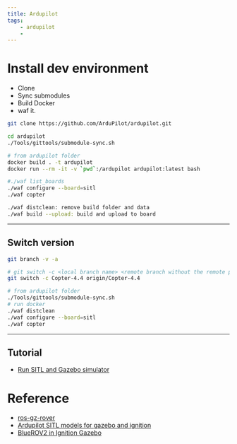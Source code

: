 ```yaml
---
title: Ardupilot
tags:
    - ardupilot
    - 
---
```


# Install dev environment
- Clone
- Sync submodules
- Build Docker
- waf it.

```bash title="clone"
git clone https://github.com/ArduPilot/ardupilot.git
```

```bash title="sync sub modules"
cd ardupilot
./Tools/gittools/submodule-sync.sh 
```

```bash title="build and run docker"
# from ardupilot folder
docker build . -t ardupilot
docker run --rm -it -v `pwd`:/ardupilot ardupilot:latest bash
```

```bash title="waf from docker"
#./waf list_boards
./waf configure --board=sitl
./waf copter
```

```bash title="other waf command"
./waf distclean: remove build folder and data
./waf build --upload: build and upload to board
```

---

## Switch version

```bash title="list all branch's"
git branch -v -a
```

```bash title="switch"
# git switch -c <local branch name> <remote branch without the remote prefix>
git switch -c Copter-4.4 origin/Copter-4.4
```

```bash title="build"
# from ardupilot folder
./Tools/gittools/submodule-sync.sh
# run docker
./waf distclean
./waf configure --board=sitl
./waf copter
```


---

## Tutorial
- [Run SITL and Gazebo simulator](ardupilot_sitl_ignition.md)

# Reference
- [ros-gz-rover](https://github.com/srmainwaring/ros_gz_rover)
- [Ardupilot SITL models for gazebo and ignition](https://github.com/ArduPilot/SITL_Models)
- [BlueROV2 in Ignition Gazebo](https://github.com/srmainwaring/bluerov2_ignition)